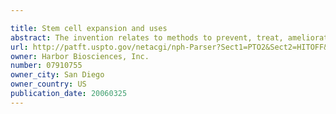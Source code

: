 ```yaml
---

title: Stem cell expansion and uses
abstract: The invention relates to methods to prevent, treat, ameliorate or slow the progression of one or more of a blood cell deficiency, unwanted inflammation, allergy, immune suppression condition, immunosenescence, autoimmune disorder, infection, neurological disorder, cardiovascular disorder, pulmonary disorder, trauma, hemorrhage, bone fracture or unwanted or excess bone loss with steroid compounds containing carbon-carbon double bonds within the fused four-ring system such that the steroid compounds are unsaturated. The unsaturated steroid compounds include 3,16α,17β-trihydroxy-7-acetoxy-androst-1,3,5(10),6-tetraene, 3,16α,17β-trihydroxy-7-methoxy-androst-1,3,5(10),6-tetraene, 3,17β-dihydroxy-7-acetoxy-16α-fluoro-androst-1,3,5(10),6-tetraene, 3,17β-dihydroxy-7-methoxy-16α-fluoro-androst-1,3,5(10),6-tetraene, 3,17β-dihydroxy-7,16α-diacetoxy-androst-1,3,5(10),6-tetraene and 3,17β-dihydroxy-7-methoxy-16α-acetoxy-androst-1,3,5(10),6-tetraene.
url: http://patft.uspto.gov/netacgi/nph-Parser?Sect1=PTO2&Sect2=HITOFF&p=1&u=%2Fnetahtml%2FPTO%2Fsearch-adv.htm&r=1&f=G&l=50&d=PALL&S1=07910755&OS=07910755&RS=07910755
owner: Harbor Biosciences, Inc.
number: 07910755
owner_city: San Diego
owner_country: US
publication_date: 20060325
---
```

